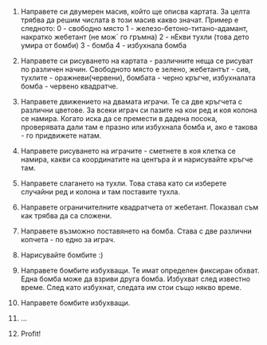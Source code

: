 1. Направете си двумерен масив, който ще описва картата. За целта трябва да решим числата в този масив какво значат. Пример е следното:
    0 - свободно място
    1 - железо-бетоно-титано-адамант, накратко жебетант (не мож` го гръмна)
    2 - нЕкви тухли (това дето умира от бомби)
    3 - бомба
    4 - избухнала бомба

2. Направете си рисуването на картата - различните неща се рисуват по различен начин. Свободното място е зелено, жебетантът - сив, тухлите - оражневи(червени), бомбата - черно кръгче, избухналата бомба - червено квадратче.

3. Направете движението на двамата играчи. Те са две кръгчета с различни цветове. За всеки играч си пазите на кои ред и коя колона се намира. Когато иска да се премести в дадена посока, проверявата дали там е празно или избухнала бомба и, ако е такова - го придвижете натам.

4. Направете рисуването на играчите - сметнете в коя клетка се намира, какви са координатите на центъра ѝ и нарисувайте кръгче там.

5. Направете слагането на тухли. Това става като си изберете случайни ред и колона и там поставите тухла.

6. Направете ограничителните квадратчета от жебетант. Показвал съм как трябва да са сложени.

7. Направете възможно поставянето на бомба. Става с две различни копчета - по едно за играч. 

8. Нарисувайте бомбите :)

9. Направете бомбите избухващи. Те имат определен фиксиран обхват. Една бомба може да взриви друга бомба. Избухват след известно време. След като избухнат, следата им стои също някво време.

10. Направете бомбите избухващи.

11. ...

12. Profit!
